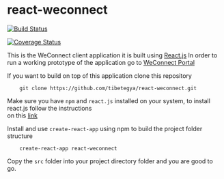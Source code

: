 # react-weconnect

[![Build Status](https://travis-ci.org/tibetegya/react-weconnect.svg?branch=develop)](https://travis-ci.org/tibetegya/react-weconnect)

[![Coverage Status](https://coveralls.io/repos/github/tibetegya/react-weconnect/badge.svg?branch=develop)](https://coveralls.io/github/tibetegya/react-weconnect?branch=develop)

This is the WeConnect client application it is built using [React.js](https://reactjs.org/)
In order to run a working prototype of the application go to [WeConnect Portal](https://react-weconnect.herokuapp.com/)

If you want to build on top of this application clone this repository

```
    git clone https://github.com/tibetegya/react-weconnect.git
```

Make sure you have `npm` and `react.js` installed on your system, to install react.js follow the instructions </br>
on this [link](https://reactjs.org/)

Install and use `create-react-app` using npm to build the project folder structure

```
    create-react-app react-weconnect
```
Copy the `src` folder into your project directory folder and you are good to go.